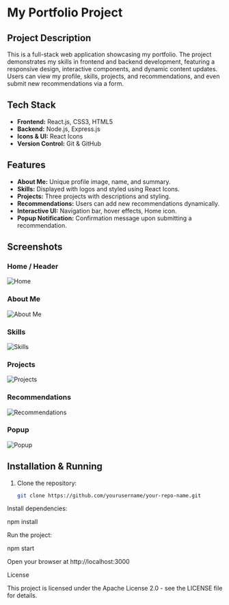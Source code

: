 # My Portfolio Project

## Project Description
This is a full-stack web application showcasing my portfolio. The project demonstrates my skills in frontend and backend development, featuring a responsive design, interactive components, and dynamic content updates. Users can view my profile, skills, projects, and recommendations, and even submit new recommendations via a form.

## Tech Stack
- **Frontend:** React.js, CSS3, HTML5
- **Backend:** Node.js, Express.js
- **Icons & UI:** React Icons
- **Version Control:** Git & GitHub

## Features
- **About Me:** Unique profile image, name, and summary.
- **Skills:** Displayed with logos and styled using React Icons.
- **Projects:** Three projects with descriptions and styling.
- **Recommendations:** Users can add new recommendations dynamically.
- **Interactive UI:** Navigation bar, hover effects, Home icon.
- **Popup Notification:** Confirmation message upon submitting a recommendation.

## Screenshots
### Home / Header
![Home](./screenshots/home.png)

### About Me
![About Me](./screenshots/aboutme.png)

### Skills
![Skills](./screenshots/skills.png)

### Projects
![Projects](./screenshots/projects.png)

### Recommendations
![Recommendations](./screenshots/recommendations.png)

### Popup
![Popup](./screenshots/popup.png)

## Installation & Running
1. Clone the repository:
   ```bash
   git clone https://github.com/yourusername/your-repo-name.git

Install dependencies:

npm install


Run the project:

npm start


Open your browser at http://localhost:3000

License

This project is licensed under the Apache License 2.0 - see the LICENSE
 file for details.